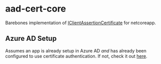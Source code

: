 # aad-cert-core

Barebones implementation of [IClientAssertionCertificate](https://github.com/AzureAD/azure-activedirectory-library-for-dotnet/blob/master/src/ADAL.PCL/IClientAssertionCertificate.cs) for netcoreapp.

## Azure AD Setup
Assumes an app is already setup in Azure AD *and* has already been configured to use certificate authentication. If not, check it out [here](https://azure.microsoft.com/en-us/documentation/samples/active-directory-dotnet-daemon-certificate-credential/).

